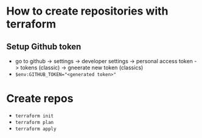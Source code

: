 # How to create repositories with terraform

## Setup Github token
- go to github -> settings -> developer settings -> personal access token -> tokens (classic) -> gneerate new token (classics)
- `$env:GITHUB_TOKEN="<generated token>"`

# Create repos
- `terraform init`
- `terraform plan`
- `terraform apply`